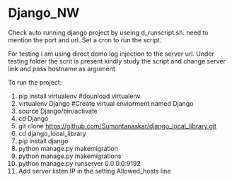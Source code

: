 # Django_NW

Check auto running django project by useing d_runscript.sh. need to mention the port and url. Set a cron to run the script.

For testing i am using direct demo log injection to the server url. Under testing folder the scrit is present kindly study the script and change server link and
pass hostname as argument

To run the project:
1. pip install virtualenv  #dounload virtualenv 
2. virtualenv Django #Create virtual enviorment named Django 
3. source Django/bin/activate
4. cd Django
5. git clone https://github.com/Sumontanaskar/django_local_library.git
6. cd django_local_library
7. pip install django
8. python manage.py makemigration
9. python manage.py makemigrations
10. python manage.py runserver 0.0.0.0:9192
11. Add server listen IP in the setting Allowed_hosts line
